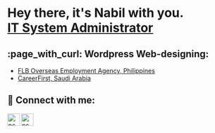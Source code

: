 <h1>Hey there, it's Nabil with you. <br/><a href="https://github.com/ncalhamadah">IT System Administrator</a></h1>

<h2>:page_with_curl: Wordpress Web-designing:</h2>

  - [FLB Overseas Employment Agency, Philippines](https://flboverseas.com)
  - [CareerFirst, Saudi Arabia](https://careerfirst.sa)



<h2> 🤳 Connect with me:</h2>

[<img align="left" alt="ncalhamadah | YouTube" width="28px" src="https://img.icons8.com/office/344/facebook-new.png" />][facebook]
[<img align="left" alt="ncalhamadah | Instagram" width="28px" src="https://img.icons8.com/office/344/instagram-new.png" />][instagram]

[instagram]: https://www.instagram.com/nbil5.0/
[facebook]: https://www.facebook.com/bilNati0n/

<!--
**joshmadakor1/joshmadakor1** is a ✨ _special_ ✨ repository because its `README.md` (this file) appears on your GitHub profile.

Here are some ideas to get you started:

- 🔭 I’m currently working on ...
- 🌱 I’m currently learning ...
- 👯 I’m looking to collaborate on ...
- 🤔 I’m looking for help with ...
- 💬 Ask me about ...
- 📫 How to reach me: ...
- 😄 Pronouns: ...
- ⚡ Fun fact: ...
-->
